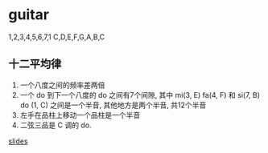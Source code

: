 # guitar
1,2,3,4,5,6,7,1
C,D,E,F,G,A,B,C

## 十二平均律
1. 一个八度之间的频率差两倍
2. 一个 do 到下一个八度的 do 之间有7个间隙, 其中 mi(3, E) fa(4, F) 和 si(7, B) do (1, C) 之间是一个半音, 其他地方是两个半音, 共12个半音
3. 左手在品柱上移动一个品柱是一个半音
4. 二弦三品是 C 调的 do.


[slides](https://github.com/quheng/eureka/tree/master/guitar_slides)